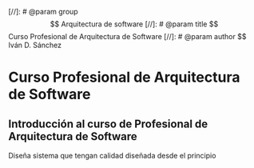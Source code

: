 [//]: # @param group $$ Arquitectura de software
[//]: # @param title $$ Curso Profesional de Arquitectura de Software
[//]: # @param author $$ Iván D. Sánchez

# Curso Profesional de Arquitectura de Software

## Introducción al curso de Profesional de Arquitectura de Software

Diseña sistema que tengan calidad diseñada desde el principio

##
